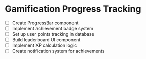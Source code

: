 # Gamification Progress Tracking
- [ ] Create ProgressBar component
- [ ] Implement achievement badge system
- [ ] Set up user points tracking in database
- [ ] Build leaderboard UI component
- [ ] Implement XP calculation logic
- [ ] Create notification system for achievements